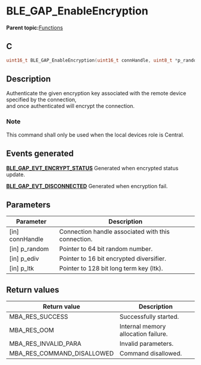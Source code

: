 # BLE\_GAP\_EnableEncryption

**Parent topic:**[Functions](GUID-0DD261BF-40D6-42CD-8806-9B93D259D1CC.md)

## C

```c
uint16_t BLE_GAP_EnableEncryption(uint16_t connHandle, uint8_t *p_random, uint8_t *p_ediv, uint8_t *p_ltk);
```

## Description

Authenticate the given encryption key associated with the remote device specified by the connection,<br />and once authenticated will encrypt the connection.

### Note

This command shall only be used when the local devices role is Central.

## Events generated

**[BLE\_GAP\_EVT\_ENCRYPT\_STATUS](GUID-ADCFB5AA-F06E-4ED9-9227-592A5CE40F39.md)** Generated when encrypted status update.

**[BLE\_GAP\_EVT\_DISCONNECTED](GUID-ADCFB5AA-F06E-4ED9-9227-592A5CE40F39.md)** Generated when encryption fail.

## Parameters

|Parameter|Description|
|---------|-----------|
|\[in\] connHandle|Connection handle associated with this connection.|
|\[in\] p\_random|Pointer to 64 bit random number.|
|\[in\] p\_ediv|Pointer to 16 bit encrypted diversifier.|
|\[in\] p\_ltk|Pointer to 128 bit long term key \(ltk\).|

## Return values

|Return value|Description|
|------------|-----------|
|MBA\_RES\_SUCCESS|Successfully started.|
|MBA\_RES\_OOM|Internal memory allocation failure.|
|MBA\_RES\_INVALID\_PARA|Invalid parameters.|
|MBA\_RES\_COMMAND\_DISALLOWED|Command disallowed.|


